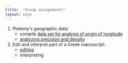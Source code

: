 ```yaml
---
title:  "Group assignments"
layout: page
---
```


1. Ptolemy's geographic data:
    - compile [data set for analysis of origin of longitude](ptolemy-geo/origin/)
    - [analyzing precision and density](ptolemy-geo/precision/)
2. Edit and interpret part of a Greek manuscript:
    - [editing](editing/)
    - interpreting
